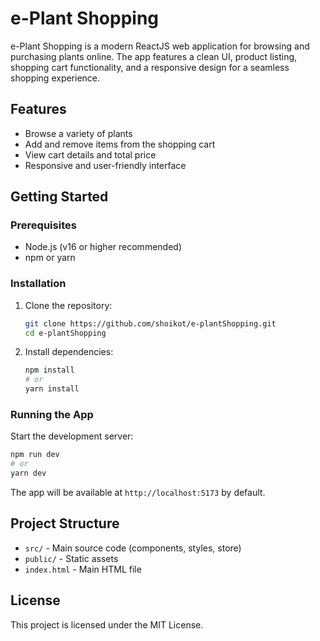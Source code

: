 # e-Plant Shopping

e-Plant Shopping is a modern ReactJS web application for browsing and purchasing plants online. The app features a clean UI, product listing, shopping cart functionality, and a responsive design for a seamless shopping experience.

## Features
- Browse a variety of plants
- Add and remove items from the shopping cart
- View cart details and total price
- Responsive and user-friendly interface

## Getting Started

### Prerequisites
- Node.js (v16 or higher recommended)
- npm or yarn

### Installation
1. Clone the repository:
   ```bash
   git clone https://github.com/shoikot/e-plantShopping.git
   cd e-plantShopping
   ```
2. Install dependencies:
   ```bash
   npm install
   # or
   yarn install
   ```

### Running the App
Start the development server:
```bash
npm run dev
# or
yarn dev
```
The app will be available at `http://localhost:5173` by default.

## Project Structure
- `src/` - Main source code (components, styles, store)
- `public/` - Static assets
- `index.html` - Main HTML file

## License
This project is licensed under the MIT License.